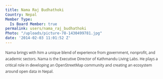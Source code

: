 ```yaml
---
title: Nama Raj Budhathoki
Country: Nepal
Member Type:
  Is Board Member: true
permalink: users/nama_raj_budhathoki
Photo: "/uploads/picture-78-1430499781.jpg"
date: '2014-02-03 11:01:52 Z'
---
```

<p><span style="color: #333333; font-family: 'Open Sans', Arial, Helvetica, sans-serif; font-size: 12px; line-height: 20px;">Nama brings with him a unique blend of experience from government, nonprofit, and academic sectors. Nama is the Executive Director of Kathmandu Living Labs. He plays a critical role in developing an OpenStreetMap community and creating an ecosystem around open data in Nepal.</span></p>
